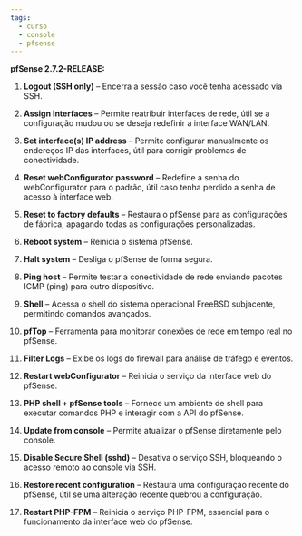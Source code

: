 ```yaml
---
tags:
  - curso
  - console
  - pfsense
---
```

**pfSense 2.7.2-RELEASE:**

1. **Logout (SSH only)** – Encerra a sessão caso você tenha acessado via SSH.
    
2. **Assign Interfaces** – Permite reatribuir interfaces de rede, útil se a configuração mudou ou se deseja redefinir a interface WAN/LAN.
    
3. **Set interface(s) IP address** – Permite configurar manualmente os endereços IP das interfaces, útil para corrigir problemas de conectividade.
    
4. **Reset webConfigurator password** – Redefine a senha do webConfigurator para o padrão, útil caso tenha perdido a senha de acesso à interface web.
    
5. **Reset to factory defaults** – Restaura o pfSense para as configurações de fábrica, apagando todas as configurações personalizadas.
    
6. **Reboot system** – Reinicia o sistema pfSense.
    
7. **Halt system** – Desliga o pfSense de forma segura.
    
8. **Ping host** – Permite testar a conectividade de rede enviando pacotes ICMP (ping) para outro dispositivo.
    
9. **Shell** – Acessa o shell do sistema operacional FreeBSD subjacente, permitindo comandos avançados.
    
10. **pfTop** – Ferramenta para monitorar conexões de rede em tempo real no pfSense.
    
11. **Filter Logs** – Exibe os logs do firewall para análise de tráfego e eventos.
    
12. **Restart webConfigurator** – Reinicia o serviço da interface web do pfSense.
    
13. **PHP shell + pfSense tools** – Fornece um ambiente de shell para executar comandos PHP e interagir com a API do pfSense.
    
14. **Update from console** – Permite atualizar o pfSense diretamente pelo console.
    
15. **Disable Secure Shell (sshd)** – Desativa o serviço SSH, bloqueando o acesso remoto ao console via SSH.
    
16. **Restore recent configuration** – Restaura uma configuração recente do pfSense, útil se uma alteração recente quebrou a configuração.
    
17. **Restart PHP-FPM** – Reinicia o serviço PHP-FPM, essencial para o funcionamento da interface web do pfSense.